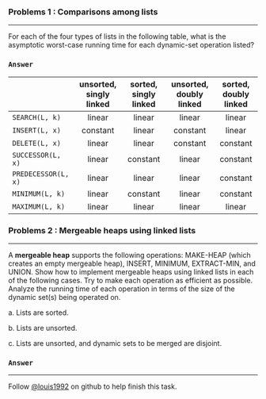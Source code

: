 ### Problems 1 : Comparisons among lists
***
For each of the four types of lists in the following table, what is the asymptotic worst-case running time for each dynamic-set operation listed?
### `Answer`
<table class="table table-bordered table-striped table-compact">
<thead>
<tr>
<th style="text-align: left"></th>
<th style="text-align: center">unsorted, singly linked</th>
<th style="text-align: center">sorted, singly linked</th>
<th style="text-align: center">unsorted, doubly linked</th>
<th style="text-align: center">sorted, doubly linked</th>
</tr>
</thead>
<tbody>
<tr>
<td style="text-align: left"><code>SEARCH(L, k)</code></td>
<td style="text-align: center">linear</td>
<td style="text-align: center">linear</td>
<td style="text-align: center">linear</td>
<td style="text-align: center">linear</td>
</tr>
<tr>
<td style="text-align: left"><code>INSERT(L, x)</code></td>
<td style="text-align: center">constant</td>
<td style="text-align: center">linear</td>
<td style="text-align: center">constant</td>
<td style="text-align: center">linear</td>
</tr>
<tr>
<td style="text-align: left"><code>DELETE(L, x)</code></td>
<td style="text-align: center">linear</td>
<td style="text-align: center">linear</td>
<td style="text-align: center">constant</td>
<td style="text-align: center">constant</td>
</tr>
<tr>
<td style="text-align: left"><code>SUCCESSOR(L, x)</code></td>
<td style="text-align: center">linear</td>
<td style="text-align: center">constant</td>
<td style="text-align: center">linear</td>
<td style="text-align: center">constant</td>
</tr>
<tr>
<td style="text-align: left"><code>PREDECESSOR(L, x)</code></td>
<td style="text-align: center">linear</td>
<td style="text-align: center">linear</td>
<td style="text-align: center">linear</td>
<td style="text-align: center">constant</td>
</tr>
<tr>
<td style="text-align: left"><code>MINIMUM(L, k)</code></td>
<td style="text-align: center">linear</td>
<td style="text-align: center">constant</td>
<td style="text-align: center">linear</td>
<td style="text-align: center">constant</td>
</tr>
<tr>
<td style="text-align: left"><code>MAXIMUM(L, k)</code></td>
<td style="text-align: center">linear</td>
<td style="text-align: center">linear</td>
<td style="text-align: center">linear</td>
<td style="text-align: center">linear</td>
</tr>
</tbody>
</table>

### Problems 2 : Mergeable heaps using linked lists
***
A **mergeable heap** supports the following operations: MAKE-HEAP (which creates an empty mergeable heap), INSERT, MINIMUM, EXTRACT-MIN, and UNION. Show how to implement mergeable heaps using linked lists in each of the following cases. Try to make each operation as efficient as possible. Analyze the running time of each operation in terms of the size of the dynamic set(s) being operated on.
a. Lists are sorted.
b. Lists are unsorted.
c. Lists are unsorted, and dynamic sets to be merged are disjoint.

### `Answer`


***
Follow [@louis1992](https://github.com/gzc) on github to help finish this task.

